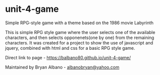 # unit-4-game
Simple RPG-style game with a theme based on the 1986 movie Labyrinth

This is simple RPG style game where the user selects one of the available characters, and then selects opponenets(one by one) from the remaining characters.  It was created for a project to show the use of javascript and jquery, combined with html and css for a basic RPG style game.

Direct link to page - https://balbano80.github.io/unit-4-game/

Maintained by Bryan Albano - albanobryan@yahoo.com
